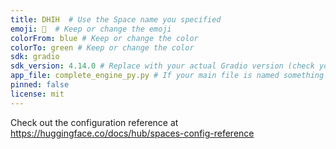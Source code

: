 ```yaml
---
title: DHIH  # Use the Space name you specified
emoji: 🚀  # Keep or change the emoji
colorFrom: blue # Keep or change the color
colorTo: green # Keep or change the color
sdk: gradio
sdk_version: 4.14.0 # Replace with your actual Gradio version (check your requirements.txt or installed packages)
app_file: complete_engine_py.py # If your main file is named something else, change it here.
pinned: false
license: mit
---
```


Check out the configuration reference at https://huggingface.co/docs/hub/spaces-config-reference

